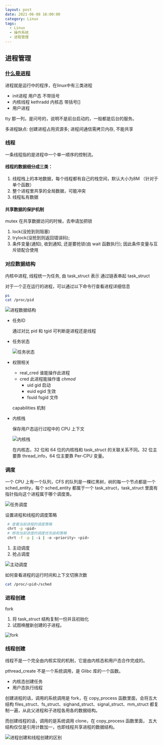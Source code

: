 ```yaml
---
layout: post
date: 2021-06-08 16:00:00
category: Linux
tags:
  - Linux
  - 操作系统
  - 进程管理
---
```


## 进程管理

### [什么是进程](https://www.ruanyifeng.com/blog/2013/04/processes_and_threads.html)

进程就是运行中的程序，在linux中有三类进程

- init进程 用户态 不带括号
- 内核线程 kethradd 内核态 带括号[]
- 用户进程 

tty 那一列，是问号的，说明不是前台启动的，一般都是后台的服务。

多进程缺点:  创建进程占用资源多; 进程间通信需拷贝内存, 不能共享

### 线程

 一条线程指的是进程中一个单一顺序的控制流。

#### 线程的数据细分成三类：

1. 线程栈上的本地数据，每个线程都有自己的栈空间，默认大小为8M （针对于单个函数）
2. 整个进程里共享的全局数据，可能冲突
3. 线程私有数据

#### 共享数据的保护机制

mutex 在共享数据访问的时候，去申请加把锁

1.  lock(没抢到则阻塞)
2.  trylock(没抢到则返回错误码); 
3.  条件变量(通知), 收到通知, 还是要抢锁(由 wait 函数执行); 因此条件变量与互斥锁配合使用   



### 对应数据结构

内核中进程, 线程统一为任务, 由 task_struct 表示  通过链表串起 task_struct

对于一个正在运行的进程，可以通过以下命令行查看进程详细信息

```bash
ps 
cat /proc/pid
```

 ![进程数据结构](https://run-dream.github.io/img/post/linux-process-struct.jpeg)

- 任务ID 

  通过对比 pid 和 tgid 可判断是进程还是线程

- 任务状态

   ![任务状态](https://run-dream.github.io/img/post/linux_process_status.jpeg)

- 权限相关

  - real_cred 谁能操作此进程
  - cred  此进程能操作谁 *chmod*  
    - uid gid 启动
    - euid egid 生效
    - fsuid fsgid 文件

  capabilities 机制 

- 内核栈

  保存用户态运行过程中的 CPU 上下文

  ![内核栈](https://run-dream.github.io/img/post/linux-thread-info.jpeg)

  在内核态，32 位和 64 位的内核栈和 task_struct 的关联关系不同。32 位主要靠 thread_info，64 位主要靠 Per-CPU 变量。



### 调度

一个 CPU 上有一个队列，CFS 的队列是一棵红黑树，树的每一个节点都是一个 sched_entity，每个 sched_entity 都属于一个 task_struct，task_struct 里面有指针指向这个进程属于哪个调度类。

![任务调度](https://run-dream.github.io/img/post/linux-sched-struct.jpeg)

设置进程和线程的调度策略

```bash
 # 查看当前进程的调度策略
 chrt -p <pid>
 # 修改当前进度的调度优先级和策略
 chrt -f -p | -i | -o <priority> <pid>
```

1. 主动调度
2. 抢占调度

![主动调度](https://run-dream.github.io/img/post/linux-process-sched.png)

如何查看进程的运行时间和上下文切换次数

```bash
cat /proc/<pid>/sched
```



### 进程创建

fork

1. 将 task_struct 结构复制一份并且初始化
2. 试图唤醒新创建的子进程。

![fork](https://run-dream.github.io/img/post/linux-process-create.jpeg)



### 线程创建

线程不是一个完全由内核实现的机制，它是由内核态和用户态合作完成的。

pthread_create 不是一个系统调用，是 Glibc 库的一个函数。

- 内核态创建任务
- 用户态执行线程

创建进程的话，调用的系统调用是 fork，在 copy_process 函数里面，会将五大结构 files_struct、fs_struct、sighand_struct、signal_struct、mm_struct 都复制一遍，从此父进程和子进程各用各的数据结构。

而创建线程的话，调用的是系统调用 clone，在 copy_process 函数里面， 五大结构仅仅是引用计数加一，也即线程共享进程的数据结构。

![进程创建和线程创建的区别](https://run-dream.github.io/img/post/linux-thread-create.webp)